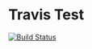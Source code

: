 # Travis Test

[![Build Status](https://travis-ci.org/ashley2/travistest.svg?branch=master)](https://travis-ci.org/ashley2/travistest)